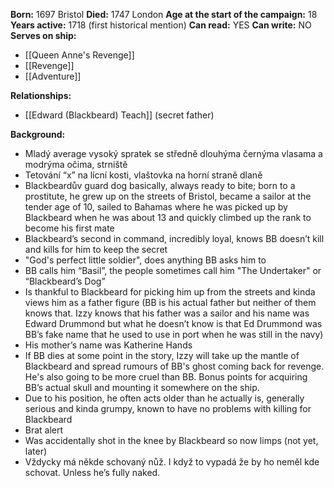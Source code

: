 **Born:** 1697 Bristol
**Died:** 1747 London
**Age at the start of the campaign:** 18
**Years active:** 1718 (first historical mention)
**Can read:** YES
**Can write:** NO
**Serves on ship:**
- [[Queen Anne's Revenge]]
- [[Revenge]]
- [[Adventure]]

**Relationships:**
- [[Edward (Blackbeard) Teach]] (secret father)

**Background:**
- Mladý average vysoký spratek se středně dlouhýma černýma vlasama a modrýma očima, strniště
- Tetování “x” na lícní kosti, vlaštovka na horní straně dlaně 
- Blackbeardův guard dog basically, always ready to bite; born to a prostitute, he grew up on the streets of Bristol, became a sailor at the tender age of 10, sailed to Bahamas where he was picked up by Blackbeard when he was about 13 and quickly climbed up the rank to become his first mate
- Blackbeard’s second in command, incredibly loyal, knows BB doesn’t kill and kills for him to keep the secret
- "God's perfect little soldier", does anything BB asks him to
- BB calls him “Basil”, the people sometimes call him "The Undertaker" or “Blackbeard’s Dog”
- Is thankful to Blackbeard for picking him up from the streets and kinda views him as a father figure (BB is his actual father but neither of them knows that. Izzy knows that his father was a sailor and his name was Edward Drummond but what he doesn’t know is that Ed Drummond was BB’s fake name that he used to use in port when he was still in the navy)
- His mother’s name was Katherine Hands
- If BB dies at some point in the story, Izzy will take up the mantle of Blackbeard and spread rumours of BB's ghost coming back for revenge. He's also going to be more cruel than BB. Bonus points for acquiring BB’s actual skull and mounting it somewhere on the ship.
- Due to his position, he often acts older than he actually is, generally serious and kinda grumpy, known to have no problems with killing for Blackbeard
- Brat alert
- Was accidentally shot in the knee by Blackbeard so now limps (not yet, later)
- Vždycky má někde schovaný nůž. I když to vypadá že by ho neměl kde schovat. Unless he’s fully naked.
